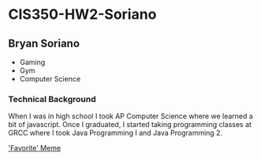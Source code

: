 # CIS350-HW2-Soriano

## Bryan Soriano
* Gaming
* Gym
* Computer Science

### Technical Background
When I was in high school I took AP Computer Science where we learned a bit of javascript. Once I graduated, I started taking programming classes at GRCC where I took Java Programming I and Java Programming 2.

['Favorite' Meme](https://www.pinterest.com/pin/717339046887986057/)
